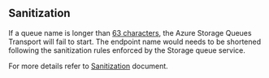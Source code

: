 

## Sanitization

If a queue name is longer than [63 characters](https://docs.microsoft.com/en-us/rest/api/storageservices/naming-queues-and-metadata), the Azure Storage Queues Transport will fail to start. The endpoint name would needs to be shortened following the sanitization rules enforced by the Storage queue service.

For more details refer to [Sanitization](/transports/azure-storage-queues/sanitization.md) document.